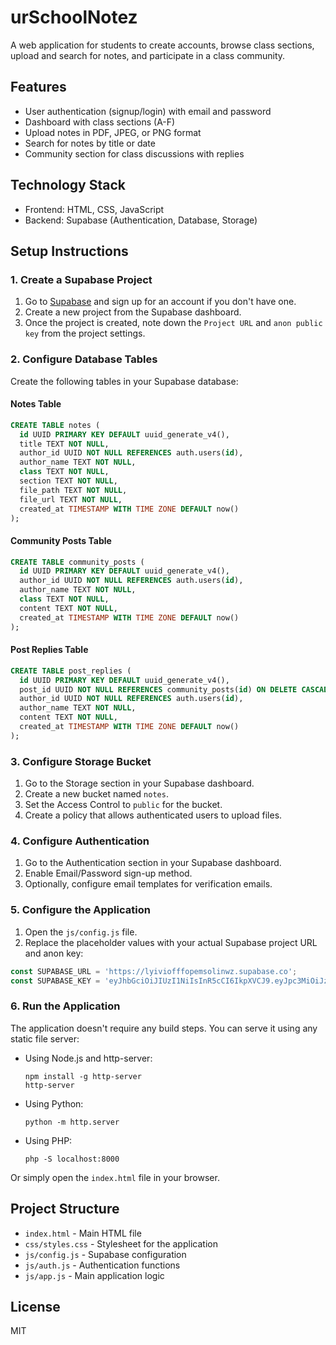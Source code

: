 # urSchoolNotez

A web application for students to create accounts, browse class sections, upload and search for notes, and participate in a class community.

## Features

- User authentication (signup/login) with email and password
- Dashboard with class sections (A-F)
- Upload notes in PDF, JPEG, or PNG format
- Search for notes by title or date
- Community section for class discussions with replies

## Technology Stack

- Frontend: HTML, CSS, JavaScript
- Backend: Supabase (Authentication, Database, Storage)

## Setup Instructions

### 1. Create a Supabase Project

1. Go to [Supabase](https://supabase.com/) and sign up for an account if you don't have one.
2. Create a new project from the Supabase dashboard.
3. Once the project is created, note down the `Project URL` and `anon public key` from the project settings.

### 2. Configure Database Tables

Create the following tables in your Supabase database:

#### Notes Table
```sql
CREATE TABLE notes (
  id UUID PRIMARY KEY DEFAULT uuid_generate_v4(),
  title TEXT NOT NULL,
  author_id UUID NOT NULL REFERENCES auth.users(id),
  author_name TEXT NOT NULL,
  class TEXT NOT NULL,
  section TEXT NOT NULL,
  file_path TEXT NOT NULL,
  file_url TEXT NOT NULL,
  created_at TIMESTAMP WITH TIME ZONE DEFAULT now()
);
```

#### Community Posts Table
```sql
CREATE TABLE community_posts (
  id UUID PRIMARY KEY DEFAULT uuid_generate_v4(),
  author_id UUID NOT NULL REFERENCES auth.users(id),
  author_name TEXT NOT NULL,
  class TEXT NOT NULL,
  content TEXT NOT NULL,
  created_at TIMESTAMP WITH TIME ZONE DEFAULT now()
);
```

#### Post Replies Table
```sql
CREATE TABLE post_replies (
  id UUID PRIMARY KEY DEFAULT uuid_generate_v4(),
  post_id UUID NOT NULL REFERENCES community_posts(id) ON DELETE CASCADE,
  author_id UUID NOT NULL REFERENCES auth.users(id),
  author_name TEXT NOT NULL,
  content TEXT NOT NULL,
  created_at TIMESTAMP WITH TIME ZONE DEFAULT now()
);
```

### 3. Configure Storage Bucket

1. Go to the Storage section in your Supabase dashboard.
2. Create a new bucket named `notes`.
3. Set the Access Control to `public` for the bucket.
4. Create a policy that allows authenticated users to upload files.

### 4. Configure Authentication

1. Go to the Authentication section in your Supabase dashboard.
2. Enable Email/Password sign-up method.
3. Optionally, configure email templates for verification emails.

### 5. Configure the Application

1. Open the `js/config.js` file.
2. Replace the placeholder values with your actual Supabase project URL and anon key:

```javascript
const SUPABASE_URL = 'https://lyiviofffopemsolinwz.supabase.co';
const SUPABASE_KEY = 'eyJhbGciOiJIUzI1NiIsInR5cCI6IkpXVCJ9.eyJpc3MiOiJzdXBhYmFzZSIsInJlZiI6Imx5aXZpb2ZmZm9wZW1zb2xpbnd6Iiwicm9sZSI6ImFub24iLCJpYXQiOjE3NDExMTE5NTYsImV4cCI6MjA1NjY4Nzk1Nn0.jx_x7qo19wsuIbZB4HWkrJ_k35g7bfG7-0LTnB3gBgY';
```

### 6. Run the Application

The application doesn't require any build steps. You can serve it using any static file server:

- Using Node.js and http-server:
  ```
  npm install -g http-server
  http-server
  ```

- Using Python:
  ```
  python -m http.server
  ```

- Using PHP:
  ```
  php -S localhost:8000
  ```

Or simply open the `index.html` file in your browser.

## Project Structure

- `index.html` - Main HTML file
- `css/styles.css` - Stylesheet for the application
- `js/config.js` - Supabase configuration
- `js/auth.js` - Authentication functions
- `js/app.js` - Main application logic

## License

MIT 